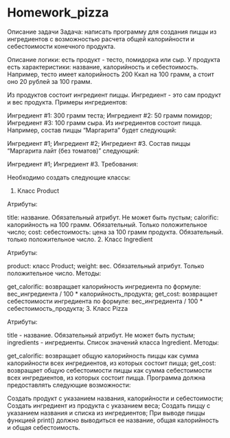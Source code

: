 # Homework_pizza

Описание задачи
Задача: написать программу для создания пиццы из ингредиентов с возможностью расчета общей калорийности и себестоимости конечного продукта.

Описание логики: есть продукт - тесто, помидорка или сыр. У продукта есть характеристики: название, калорийность и себестоимость. Например, тесто имеет калорийность 200 Ккал на 100 грамм, а стоит оно 20 рублей за 100 грамм.

Из продуктов состоит ингредиент пиццы. Ингредиент - это сам продукт и вес продукта. Примеры ингредиентов:

Ингредиент #1: 300 грамм теста;
Ингредиент #2: 50 грамм помидор;
Ингредиент #3: 100 грамм сыра.
Из ингредиентов состоит пицца. Например, состав пиццы “Маргарита” будет следующий:

Ингредиент #1;
Ингредиент #2;
Ингредиент #3.
Состав пиццы “Маргарита лайт (без томатов)” следующий:

Ингредиент #1;
Ингредиент #3.
Требования:

Необходимо создать следующие классы:

1. Класс Product

Атрибуты:

title: название. Обязательный атрибут. Не может быть пустым;
calorific: калорийность на 100 грамм. Обязательный. Только положительное число;
cost: себестоимость: цена за 100 грамм продукта. Обязательный. только положительное число.
2. Класс Ingredient

Атрибуты:

product: класс Product;
weight: вес. Обязательный атрибут. Только положительное число.
Методы:

get_calorific: возвращает калорийность ингредиента по формуле: вес_ингредиента / 100 * калорийность_продукта;
get_cost: возвращает себестоимости ингредиента по формуле: вес_ингредиента / 100 * себестоимость_продукта;
3. Класс Pizza

Атрибуты:

title - название. Обязательный атрибут. Не может быть пустым;
ingredients - ингредиенты. Список значений класса Ingredient.
Методы:

get_calorific: возвращает общую калорийность пиццы как сумма калорийности всех ингредиентов, из которых состоит пицца;
get_cost: возвращает общую себестоимости пиццы как сумма себестоимости всех ингредиентов, из которых состоит пицца.
Программа должна предоставлять следующие возможности:

Создать продукт с указанием названия, калорийности и себестоимости;
Создать ингредиент из продукта с указанием веса;
Создать пиццу с указанием названия и списка из ингредиентов;
При выводе пиццы функцией print() должно выводиться ее название, общая калорийность и общая себестоимость.
